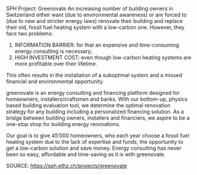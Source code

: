 SPH Project: Greenovate
An increasing number of building owners in Switzerland either want (due to environmental awareness) or are forced to (due to new and stricter energy laws) renovate their building and replace their old, fossil fuel heating system with a low-carbon one. However, they face two problems:

1.   INFORMATION BARRIER: for that an expensive and time-consuming energy consulting is necessary;
2.   HIGH INVESTMENT COST: even though low-carbon heating systems are more profitable over their lifetime.

This often results in the installation of a suboptimal system and a missed financial and environmental opportunity.

greenovate is an energy consulting and financing platform designed for homeowners, installers/craftsmen and banks. With our bottom-up, physics based building evaluation tool, we determine the optimal renovation strategy for any building including a personalized financing solution. As a bridge between building owners, installers and financiers, we aspire to be a one-stop shop for building energy renovations.

Our goal is to give 45’000 homeowners, who each year choose a fossil fuel heating system due to the lack of expertise and funds, the opportunity to get a low-carbon solution and save money. Energy consulting has never been so easy, affordable and time-saving as it is with greenovate.


SOURCE: https://sph.ethz.ch/projects/greenovate